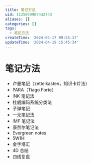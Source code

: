 ```yaml
---
title: 笔记方法
uid: 1125899907442743
aliases: []
categories: []
tags:
  - 笔记方法
createTime: '2024-04-17 09:55:17'
updateTime: '2024-04-19 15:45:34'
---
```


# 笔记方法

- 卢曼笔记（zettelkasten，知识卡片法）
- PARA（Tiago Forte）
- INK 笔记法
- 杜威编码系统分类法
- 子弹笔记
- 一元笔记法
- IMF 笔记法
- 康奈尔笔记法
- Evergreen notes
- 5W1H
- 金字塔汇
- 4D 总结
- 四线复盘
